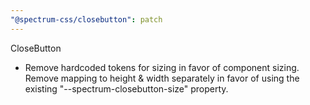 ```yaml
---
"@spectrum-css/closebutton": patch
---
```


CloseButton

- Remove hardcoded tokens for sizing in favor of component sizing. Remove mapping to height & width separately in favor of using the existing "--spectrum-closebutton-size" property.

